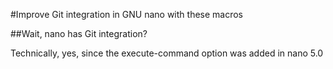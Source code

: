 #Improve Git integration in GNU nano with these macros

##Wait, nano has Git integration?

Technically, yes, since the execute-command option was added in nano 5.0

